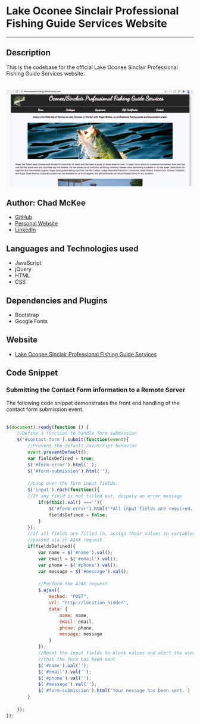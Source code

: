 # Lake Oconee Sinclair Professional Fishing Guide Services Website
---

## Description
This is the codebase for the official Lake Oconee Sinclair Professional Fishing Guide Services website.  
<br>
<br>
<img src='images/siteScreenShot.png'>


## Author: Chad McKee
* <a href="https://github.com/chadm9">GitHub</a>
* <a href="http://wchadmckee.com/">Personal Website</a>
* <a href="https://www.linkedin.com/in/w-chad-mckee-88939163/">LinkedIn</a>

## Languages and Technologies used
* JavaScript
* jQuery
* HTML
* CSS


## Dependencies and Plugins
* Bootstrap
* Google Fonts

## Website
* <a href="http://lakeoconeesinclairguideservices.com/">Lake Oconee Sinclair Professional Fishing Guide Services</a>




## Code Snippet

### Submitting the Contact Form information to a Remote Server
The following code snippet demonstrates the front end handling of the contact form submission event.  
<br>
```JavaScript
$(document).ready(function () {
    //Define a function to handle form submission
    $('#contact-form').submit(function(event){
        //Prevent the default JavaScript behavior 
        event.preventDefault();
        var fieldsDefined = true;
        $('#form-error').html('');
        $('#form-submission').html('');
        
        //Loop over the form input fields.
        $('input').each(function(){
        //If any field is not filled out, dispaly an error message
            if($(this).val() ===''){
                $('#form-error').html('*All input fields are required.');
                fieldsDefined = false;
            }
        });
        //If all fields are filled in, assign their values to variables to be
        //passed via an AJAX request
        if(fieldsDefined){
            var name = $('#name').val();
            var email = $('#email').val();
            var phone = $('#phone').val();
            var message = $('#message').val();

            //Perform the AJAX request
            $.ajax({
                method: "POST",
                url: "http://location_hidden",
                data: {
                    name: name,
                    email: email,
                    phone: phone,
                    message: message
                }
            });
            //Reset the input fields to blank values and alert the user
            //that the form has been sent
            $('#name').val('');
            $('#email').val('');
            $('#phone').val('');
            $('#message').val('');
            $('#form-submission').html('Your message has been sent.')
        }

    });
});
  ```

